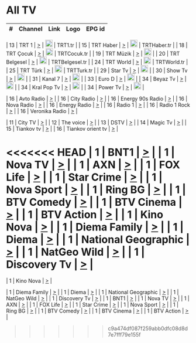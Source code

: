 <h1>All TV</h1>

| #   | Channel        | Link  | Logo | EPG id |
|:---:|:--------------:|:-----:|:----:|:------:|

| 13  | TRT 1            | [>](https://tv-trt1.medya.trt.com.tr/master.m3u8) | <img height="20" src="https://i.imgur.com/j786OLG.png"/> | TRT1.tr |
| 15  | TRT Haber        | [>](https://tv-trthaber.medya.trt.com.tr/master.m3u8) | <img height="20" src="https://i.imgur.com/OVfo8Ab.png"/> | TRTHaber.tr |
| 18  | TRT Çocuk        | [>](https://tv-trtcocuk.medya.trt.com.tr/master.m3u8) | <img height="20" src="https://i.imgur.com/QLFmD6d.png"/> | TRTCocuk.tr |
| 19  | TRT Müzik        | [>](https://tv-trtmuzik.medya.trt.com.tr/master.m3u8) | <img height="20" src="https://i.imgur.com/fIVFCEd.png"/> |
| 20  | TRT Belgesel     | [>](https://tv-trtbelgesel.medya.trt.com.tr/master.m3u8) | <img height="20" src="https://i.imgur.com/MGO87pe.png"/> | TRTBelgesel.tr |
| 24  | TRT World        | [>](https://tv-trtworld.medya.trt.com.tr/master.m3u8) | <img height="20" src="https://i.imgur.com/JEA2xpv.png"/> | TRTWorld.tr |
| 25  | TRT Türk         | [>](https://tv-trtturk.medya.trt.com.tr/master.m3u8) | <img height="20" src="https://i.imgur.com/OSTOQNw.png"/> | TRTTurk.tr |
| 29  | Star Tv   | [>](https://dogus-live.daioncdn.net/startv/startv_360p.m3u8) | <img height="20" src="https://i.imgur.com/IebUZx1.png"/> |
| 30  | Show Tv     | [>](https://ciner-live.daioncdn.net/showtv/showtv.m3u8) | <img height="20" src="https://i.imgur.com/IebUZx1.png"/> |
| 31  | Kanal 7     | [>](https://kanal7-live.daioncdn.net/kanal7/kanal7.m3u8) | <img height="20" src="https://i.imgur.com/IebUZx1.png"/> |
| 33  | Euro D    | [>](https://www.youtube.com/user/KanalD/live) | <img height="20" src="https://i.imgur.com/IebUZx1.png"/> |
| 34  | Beyaz Tv     | [>](https://beyaztv-live.daioncdn.net/beyaztv/beyaztv.m3u8) | <img height="20" src="https://i.imgur.com/IebUZx1.png"/> |
| 34  | Kral Pop Tv     | [>](https://www.youtube.com/watch?v=GuFTuKoXepw) | <img height="20" src="https://i.imgur.com/IebUZx1.png"/> |
| 34  | Power Tv     | [>](https://livetv.powerapp.com.tr/powerTV/powerhd.smil/chunklist.m3u8) | <img height="20" src="https://i.imgur.com/IebUZx1.png"/> |

| 16  | Avto Radio | [>](http://stream.metacast.eu/avtoradio.mp3.m3u) |
| 16  | City Radio | [>](http://stream.metacast.eu/city.aac.m3u) |
| 16  | Energy 90s Radio | [>](http://stream.metacast.eu/energy-90s.m3u) |
| 16  | Nova Radio | [>](http://stream.metacast.eu/nova.aac.m3u) |
| 16  | Energy Radio | [>](http://stream.metacast.eu/nrj.aac.m3u) |
| 16  | Radio 1 | [>](http://stream.metacast.eu/radio1.aac.m3u) |
| 16  | Radio 1 Rock | [>](http://stream.metacast.eu/radio1rock.aac.m3u) |
| 16  | Veronika Radio | [>](http://stream.metacast.eu/veronika.aac.m3u) |

| 11  | City TV | [>](https://tv.city.bg/play/tshls/citytv/index.m3u8) |
| 12  | The voice | [>](https://bss1.neterra.tv/thevoice/thevoice.m3u8) |
| 13  | DSTV | [>](http://46.249.95.140:8081/hls/data.m3u8) |
| 14  | Magic Tv | [>](https://bss1.neterra.tv/magictv/magictv.m3u8) |
| 15  | Tiankov tv | [>](https://streamer103.neterra.tv/tiankov-folk/live.m3u8) |
| 16  | Tiankov orient tv | [>](https://streamer103.neterra.tv/tiankov-orient/live.m3u8) |

<<<<<<< HEAD
| 1 | BNT1 | [>](https://ymkaya.xyz:28147/tv/bnt1/playlist.m3u8?wmsAuthSign=c2VydmVyX3RpbWU9NS84LzIwMjUgNzozMzo0MCBQTSZoYXNoX3ZhbHVlPWR4dUt5VXYyd1V2aEU1Vzl3TG5VOVE9PSZ2YWxpZG1pbnV0ZXM9NjA=) |
| 1 | Nova TV | [>](https://ymkaya.xyz:28147/tv/novatv/playlist.m3u8?wmsAuthSign=c2VydmVyX3RpbWU9NS84LzIwMjUgNzozMzo1MCBQTSZoYXNoX3ZhbHVlPVVLOGZhZW1ZL2FpWUpadWxmZ0ZFZEE9PSZ2YWxpZG1pbnV0ZXM9NjA=) |
| 1 | AXN | [>](https://ymkaya.xyz:28147/tv/axn/playlist.m3u8?wmsAuthSign=c2VydmVyX3RpbWU9NS84LzIwMjUgNzozNDowMCBQTSZoYXNoX3ZhbHVlPWlOVUJFaDh2aVRNb0xJY1FxdjA1YUE9PSZ2YWxpZG1pbnV0ZXM9NjA=) |
| 1 | FOX Life | [>](https://ymkaya.xyz:28147/tv/foxlife/playlist.m3u8?wmsAuthSign=c2VydmVyX3RpbWU9NS84LzIwMjUgNzozNDowOSBQTSZoYXNoX3ZhbHVlPXA5NHFGNzgzN3lDb3FSQzAyWUJKQUE9PSZ2YWxpZG1pbnV0ZXM9NjA=) |
| 1 | Star Crime | [>](https://ymkaya.xyz:28147/tv/foxcrime/playlist.m3u8?wmsAuthSign=c2VydmVyX3RpbWU9NS84LzIwMjUgNzozNDoxOSBQTSZoYXNoX3ZhbHVlPWp4d3pVSHk5N2xIaWkxamoxS3VaN1E9PSZ2YWxpZG1pbnV0ZXM9NjA=) |
| 1 | Nova Sport | [>](https://ymkaya.xyz:28147/tv/novasport/playlist.m3u8?wmsAuthSign=c2VydmVyX3RpbWU9NS84LzIwMjUgNzozNDoyOSBQTSZoYXNoX3ZhbHVlPUFKSjJxNXVxMzZYK1VvNHdlOEZ5b2c9PSZ2YWxpZG1pbnV0ZXM9NjA=) |
| 1 | Ring BG | [>](https://ymkaya.xyz:28147/tv/ringbg/playlist.m3u8?wmsAuthSign=c2VydmVyX3RpbWU9NS84LzIwMjUgNzozNDozOSBQTSZoYXNoX3ZhbHVlPWloNHNqNzF1eXFCakl0N3lZZnFHN0E9PSZ2YWxpZG1pbnV0ZXM9NjA=) |
| 1 | BTV Comedy | [>](https://ymkaya.xyz:28147/tv/btvcomedy/playlist.m3u8?wmsAuthSign=c2VydmVyX3RpbWU9NS84LzIwMjUgNzozNDo0OCBQTSZoYXNoX3ZhbHVlPUF6d2FyUVJXMTBYbEFydHRpTTdYSlE9PSZ2YWxpZG1pbnV0ZXM9NjA=) |
| 1 | BTV Cinema | [>](https://ymkaya.xyz:28147/tv/btvcinema/playlist.m3u8?wmsAuthSign=c2VydmVyX3RpbWU9NS84LzIwMjUgNzozNDo1OCBQTSZoYXNoX3ZhbHVlPU5rTWtEUUcwOVpVZVhJanRqT0c1T2c9PSZ2YWxpZG1pbnV0ZXM9NjA=) |
| 1 | BTV Action | [>](https://ymkaya.xyz:28147/tv/btvaction/playlist.m3u8?wmsAuthSign=c2VydmVyX3RpbWU9NS84LzIwMjUgNzozNTowOCBQTSZoYXNoX3ZhbHVlPTljdE9DazFmMzRiamNrNnVWdXpJaWc9PSZ2YWxpZG1pbnV0ZXM9NjA=) |
| 1 | Kino Nova | [>](https://ymkaya.xyz:28147/tv/kinonova/playlist.m3u8?wmsAuthSign=c2VydmVyX3RpbWU9NS84LzIwMjUgNzozNToxNyBQTSZoYXNoX3ZhbHVlPWpuVjFESVMyUWl2cXJiQkQrbGN0QWc9PSZ2YWxpZG1pbnV0ZXM9NjA=) |
| 1 | Diema Family | [>](https://ymkaya.xyz:28147/tv/diemafamily/playlist.m3u8?wmsAuthSign=c2VydmVyX3RpbWU9NS84LzIwMjUgNzozNToyNyBQTSZoYXNoX3ZhbHVlPVVQTHRUUHRuNVE0bWVmNmU5VDUyalE9PSZ2YWxpZG1pbnV0ZXM9NjA=) |
| 1 | Diema | [>](https://ymkaya.xyz:28147/tv/diema/playlist.m3u8?wmsAuthSign=c2VydmVyX3RpbWU9NS84LzIwMjUgNzozNTozNyBQTSZoYXNoX3ZhbHVlPW5oZkdST1Q0UmVzc2JLeDJUaitDVUE9PSZ2YWxpZG1pbnV0ZXM9NjA=) |
| 1 | National Geographic | [>](https://ymkaya.xyz:28147/tv/natgeo/playlist.m3u8?wmsAuthSign=c2VydmVyX3RpbWU9NS84LzIwMjUgNzozNTo0NiBQTSZoYXNoX3ZhbHVlPXk0NVdXRHVMSzJyMnExU29BVklQZGc9PSZ2YWxpZG1pbnV0ZXM9NjA=) |
| 1 | NatGeo Wild | [>](https://ymkaya.xyz:28147/tv/natgeowild/playlist.m3u8?wmsAuthSign=c2VydmVyX3RpbWU9NS84LzIwMjUgNzozNTo1NiBQTSZoYXNoX3ZhbHVlPUI5MUZVbGZLdFNKaU1MbGFEUjY1OWc9PSZ2YWxpZG1pbnV0ZXM9NjA=) |
| 1 | Discovery Tv | [>](https://ymkaya.xyz:28147/tv/discovery/playlist.m3u8?wmsAuthSign=c2VydmVyX3RpbWU9NS84LzIwMjUgNzozNjowNiBQTSZoYXNoX3ZhbHVlPUQzZjVJYVB6dGhUeHF4V0Q2VjRMcUE9PSZ2YWxpZG1pbnV0ZXM9NjA=) |
=======


| 1 | Kino Nova | [>](https://ymkaya.xyz:11336/tv/kinonova/playlist.m3u8?wmsAuthSign=c2VydmVyX3RpbWU9MS8yLzIwMjUgNDo0MDoyMCBBTSZoYXNoX3ZhbHVlPWlFS1FrWEtMMVRFM3l5YklUWUJQUHc9PSZ2YWxpZG1pbnV0ZXM9NjA=) |

| 1 | Diema Family | [>](https://ymkaya.xyz:11336/tv/diemafamily/playlist.m3u8?wmsAuthSign=c2VydmVyX3RpbWU9MS8yLzIwMjUgNDo0MDozMCBBTSZoYXNoX3ZhbHVlPUVUaTVKTldvZTF5WVVCM0YwL21kaXc9PSZ2YWxpZG1pbnV0ZXM9NjA=) |
| 1 | Diema | [>](https://ymkaya.xyz:11336/tv/diema/playlist.m3u8?wmsAuthSign=c2VydmVyX3RpbWU9MS8yLzIwMjUgNDo0MDo0MCBBTSZoYXNoX3ZhbHVlPVlYMWVJT2NuUjNpUTBsaytEUFFOS2c9PSZ2YWxpZG1pbnV0ZXM9NjA=) |
| 1 | National Geographic | [>](https://ymkaya.xyz:11336/tv/natgeo/playlist.m3u8?wmsAuthSign=c2VydmVyX3RpbWU9MS8yLzIwMjUgNDo0MTo0MSBBTSZoYXNoX3ZhbHVlPTJQTlVmcG5nYWx0M013eUhGRGxnd0E9PSZ2YWxpZG1pbnV0ZXM9NjA=) |
| 1 | NatGeo Wild | [>](https://ymkaya.xyz:11336/tv/natgeowild/playlist.m3u8?wmsAuthSign=c2VydmVyX3RpbWU9MS8yLzIwMjUgNDo0MTo1MSBBTSZoYXNoX3ZhbHVlPVl1OXZaTTliN0hGWEN3eDBYd1duNkE9PSZ2YWxpZG1pbnV0ZXM9NjA=) |
| 1 | Discovery Tv | [>](https://ymkaya.xyz:11336/tv/discovery/playlist.m3u8?wmsAuthSign=c2VydmVyX3RpbWU9MS8yLzIwMjUgNDo0MjowMSBBTSZoYXNoX3ZhbHVlPWtBQmdLNlY2RmQwWElzMVYzSDJyVkE9PSZ2YWxpZG1pbnV0ZXM9NjA=) |
| 1 | BNT1 | [>](https://ymkaya.xyz:11336/tv/bnt1/playlist.m3u8?wmsAuthSign=c2VydmVyX3RpbWU9MS8yLzIwMjUgNDozODozOCBBTSZoYXNoX3ZhbHVlPVVrMVlRQXpJWlhYeUh6ZFVpSC9NMUE9PSZ2YWxpZG1pbnV0ZXM9NjA=) |
| 1 | Nova TV | [>](https://ymkaya.xyz:11336/tv/novatv/playlist.m3u8?wmsAuthSign=c2VydmVyX3RpbWU9MS8yLzIwMjUgNDozODo0OCBBTSZoYXNoX3ZhbHVlPUVxQjh1a0ZzYkVGZU8zZDFGTzdreVE9PSZ2YWxpZG1pbnV0ZXM9NjA=) |
| 1 | AXN | [>](https://ymkaya.xyz:11336/tv/axn/playlist.m3u8?wmsAuthSign=c2VydmVyX3RpbWU9MS8yLzIwMjUgNDozODo1OCBBTSZoYXNoX3ZhbHVlPUpkWStGY1hkNXhaOVpPZ0thQ0FZL3c9PSZ2YWxpZG1pbnV0ZXM9NjA=) |
| 1 | FOX Life | [>](https://ymkaya.xyz:11336/tv/foxlife/playlist.m3u8?wmsAuthSign=c2VydmVyX3RpbWU9MS8yLzIwMjUgNDozOToxMCBBTSZoYXNoX3ZhbHVlPWt1ZDc1T3AzYlZDTjJnSy9TU0xJZlE9PSZ2YWxpZG1pbnV0ZXM9NjA=) |
| 1 | Star Crime | [>](https://ymkaya.xyz:11336/tv/foxcrime/playlist.m3u8?wmsAuthSign=c2VydmVyX3RpbWU9MS8yLzIwMjUgNDozOToyMCBBTSZoYXNoX3ZhbHVlPXIwVU45Nm9FR1l2enNkTG9TanBxbmc9PSZ2YWxpZG1pbnV0ZXM9NjA=) |
| 1 | Nova Sport | [>](https://ymkaya.xyz:11336/tv/novasport/playlist.m3u8?wmsAuthSign=c2VydmVyX3RpbWU9MS8yLzIwMjUgNDozOTozMCBBTSZoYXNoX3ZhbHVlPXlSZ0UxazVaM0xhSmc0NmR4T0c1T2c9PSZ2YWxpZG1pbnV0ZXM9NjA=) |
| 1 | Ring BG | [>](https://ymkaya.xyz:11336/tv/ringbg/playlist.m3u8?wmsAuthSign=c2VydmVyX3RpbWU9MS8yLzIwMjUgNDozOTo0MCBBTSZoYXNoX3ZhbHVlPTR4aUlFNHVUYWN4enY1WkVuOFZma2c9PSZ2YWxpZG1pbnV0ZXM9NjA=) |
| 1 | BTV Comedy | [>](https://ymkaya.xyz:11336/tv/btvcomedy/playlist.m3u8?wmsAuthSign=c2VydmVyX3RpbWU9MS8yLzIwMjUgNDozOTo1MCBBTSZoYXNoX3ZhbHVlPUtrMTJ2RHNTTUU1RFp1ZkVOdXFSK3c9PSZ2YWxpZG1pbnV0ZXM9NjA=) |
| 1 | BTV Cinema | [>](https://ymkaya.xyz:11336/tv/btvcinema/playlist.m3u8?wmsAuthSign=c2VydmVyX3RpbWU9MS8yLzIwMjUgNDozOTo1OSBBTSZoYXNoX3ZhbHVlPTZWcU9FZW56cG1NM1lrYy8xNE5NeHc9PSZ2YWxpZG1pbnV0ZXM9NjA=) |
| 1 | BTV Action | [>](https://ymkaya.xyz:11336/tv/btvaction/playlist.m3u8?wmsAuthSign=c2VydmVyX3RpbWU9MS8yLzIwMjUgNDo0MDoxMCBBTSZoYXNoX3ZhbHVlPUlDd0ErRkZVWThyMVZwR3c2REdGZ3c9PSZ2YWxpZG1pbnV0ZXM9NjA=) |
>>>>>>> c9a474df087f259abb0dfc08d8d7e7fff79e155f
